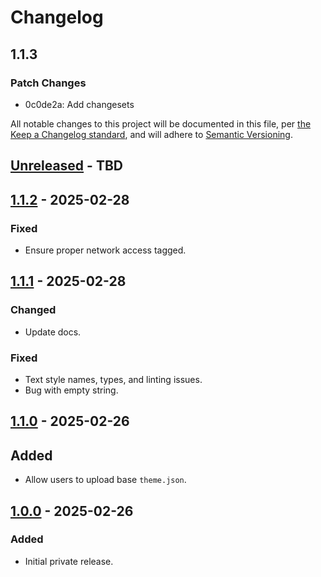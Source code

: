 # Changelog

## 1.1.3

### Patch Changes

- 0c0de2a: Add changesets

All notable changes to this project will be documented in this file, per [the Keep a Changelog standard](http://keepachangelog.com/), and will adhere to [Semantic Versioning](http://semver.org/).

## [Unreleased] - TBD

## [1.1.2] - 2025-02-28

### Fixed

- Ensure proper network access tagged.

## [1.1.1] - 2025-02-28

### Changed

- Update docs.

### Fixed

- Text style names, types, and linting issues.
- Bug with empty string.

## [1.1.0] - 2025-02-26

## Added

- Allow users to upload base `theme.json`.

## [1.0.0] - 2025-02-26

### Added

- Initial private release.

[Unreleased]: https://github.com/10up/figma-to-wordpress-theme-json-exporter/compare/main...develop
[1.1.2]: https://github.com/10up/figma-to-wordpress-theme-json-exporter/compare/v1.1.1...v1.1.2
[1.1.1]: https://github.com/10up/figma-to-wordpress-theme-json-exporter/compare/v1.1.0...v1.1.1
[1.1.0]: https://github.com/10up/figma-to-wordpress-theme-json-exporter/compare/v1.0.0...v1.1.0
[1.0.0]: https://github.com/10up/figma-to-wordpress-theme-json-exporter/tree/v1.0.0
